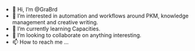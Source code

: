 - 👋 Hi, I’m @GraBrd
- 👀 I’m interested in automation and workflows around PKM, knowledge management and creative writing.
- 🌱 I’m currently learning Capacities.
- 💞️ I’m looking to collaborate on anything interesting.
- 📫 How to reach me ...

<!---
GraBrd/GraBrd is a ✨ special ✨ repository because its `README.md` (this file) appears on your GitHub profile.
You can click the Preview link to take a look at your changes.
--->
